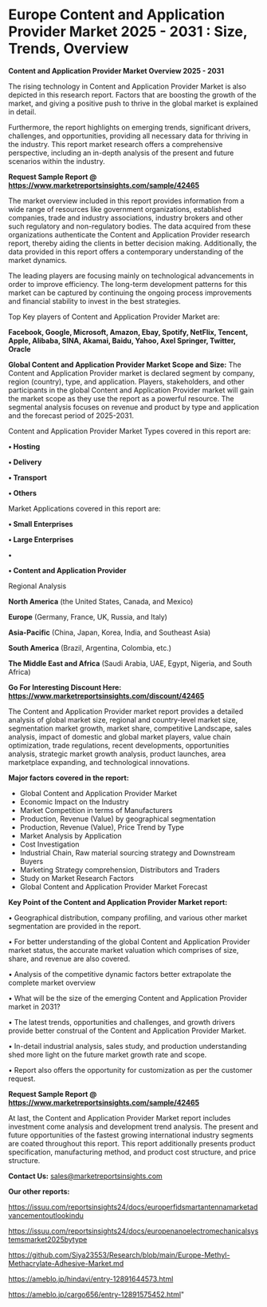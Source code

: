 # Europe Content and Application Provider Market 2025 - 2031 : Size, Trends, Overview

<Strong> Content and Application Provider Market Overview 2025 - 2031</strong>

The rising technology in Content and Application Provider Market is also depicted in this research report. Factors that are boosting the growth of the market, and giving a positive push to thrive in the global market is explained in detail.

Furthermore, the report highlights on emerging trends, significant drivers, challenges, and opportunities, providing all necessary data for thriving in the industry. This report market research offers a comprehensive perspective, including an in-depth analysis of the present and future scenarios within the industry.

<strong>Request Sample Report @ <a href=https://www.marketreportsinsights.com/sample/42465>https://www.marketreportsinsights.com/sample/42465</a></strong>

The market overview included in this report provides information from a wide range of resources like government organizations, established companies, trade and industry associations, industry brokers and other such regulatory and non-regulatory bodies. The data acquired from these organizations authenticate the Content and Application Provider research report, thereby aiding the clients in better decision making. Additionally, the data provided in this report offers a contemporary understanding of the market dynamics.

The leading players are focusing mainly on technological advancements in order to improve efficiency. The long-term development patterns for this market can be captured by continuing the ongoing process improvements and financial stability to invest in the best strategies.

Top Key players of Content and Application Provider Market are:

<strong>Facebook, Google, Microsoft, Amazon, Ebay, Spotify, NetFlix, Tencent, Apple, Alibaba, SINA, Akamai, Baidu, Yahoo, Axel Springer, Twitter, Oracle</strong>

<strong><b>Global Content and Application Provider Market Scope and Size:</b></strong>
The Content and Application Provider market is declared segment by company, region (country), type, and application. Players, stakeholders, and other participants in the global Content and Application Provider market will gain the market scope as they use the report as a powerful resource. The segmental analysis focuses on revenue and product by type and application and the forecast period of 2025-2031.

Content and Application Provider Market Types covered in this report are:

<strong>•  Hosting

•  Delivery

•  Transport

•  Others</strong>

Market Applications covered in this report are:

<strong>•  Small Enterprises

•  Large Enterprises

•  

•  Content and Application Provider</strong> 

Regional Analysis

<strong>North America</strong> (the United States, Canada, and Mexico)

<strong>Europe</strong> (Germany, France, UK, Russia, and Italy)

<strong>Asia-Pacific</strong> (China, Japan, Korea, India, and Southeast Asia)

<strong>South America</strong> (Brazil, Argentina, Colombia, etc.)

<strong>The Middle East and Africa</strong> (Saudi Arabia, UAE, Egypt, Nigeria, and South Africa)

<strong>Go For Interesting Discount Here: <a href=https://www.marketreportsinsights.com/discount/42465>https://www.marketreportsinsights.com/discount/42465</a></strong>

The Content and Application Provider market report provides a detailed analysis of global market size, regional and country-level market size, segmentation market growth, market share, competitive Landscape, sales analysis, impact of domestic and global market players, value chain optimization, trade regulations, recent developments, opportunities analysis, strategic market growth analysis, product launches, area marketplace expanding, and technological innovations.

<strong><b>Major factors covered in the report:</b></strong>
<ul>
  <li>Global Content and Application Provider Market </li>
  <li>Economic Impact on the Industry</li>
  <li>Market Competition in terms of Manufacturers</li>
  <li>Production, Revenue (Value) by geographical segmentation</li>
  <li>Production, Revenue (Value), Price Trend by Type</li>
  <li>Market Analysis by Application</li>
  <li>Cost Investigation</li>
  <li>Industrial Chain, Raw material sourcing strategy and Downstream Buyers</li>
  <li>Marketing Strategy comprehension, Distributors and Traders</li>
  <li>Study on Market Research Factors</li>
  <li>Global Content and Application Provider Market Forecast</li>
</ul>

<strong><b>Key Point of the Content and Application Provider Market report:</b></strong>

• Geographical distribution, company profiling, and various other market segmentation are provided in the report.

• For better understanding of the global Content and Application Provider market status, the accurate market valuation which comprises of size, share, and revenue are also covered.

• Analysis of the competitive dynamic factors better extrapolate the complete market overview

• What will be the size of the emerging Content and Application Provider market in 2031?

• The latest trends, opportunities and challenges, and growth drivers provide better construal of the Content and Application Provider Market.

• In-detail industrial analysis, sales study, and production understanding shed more light on the future market growth rate and scope.

• Report also offers the opportunity for customization as per the customer request.

<strong>Request Sample Report @ <a href=https://www.marketreportsinsights.com/sample/42465>https://www.marketreportsinsights.com/sample/42465</a></strong>

At last, the Content and Application Provider Market report includes investment come analysis and development trend analysis. The present and future opportunities of the fastest growing international industry segments are coated throughout this report. This report additionally presents product specification, manufacturing method, and product cost structure, and price structure.

<strong>Contact Us:</strong>
sales@marketreportsinsights.com

<strong>Our other reports:</strong>

<a href=https://issuu.com/reportsinsights24/docs/europerfidsmartantennamarketadvancementoutlookindu>https://issuu.com/reportsinsights24/docs/europerfidsmartantennamarketadvancementoutlookindu</a>

<a href=https://issuu.com/reportsinsights24/docs/europenanoelectromechanicalsystemsmarket2025bytype>https://issuu.com/reportsinsights24/docs/europenanoelectromechanicalsystemsmarket2025bytype</a>

<a href=https://github.com/Siya23553/Research/blob/main/Europe-Methyl-Methacrylate-Adhesive-Market.md>https://github.com/Siya23553/Research/blob/main/Europe-Methyl-Methacrylate-Adhesive-Market.md</a>

<a href=https://ameblo.jp/hindavi/entry-12891644573.html>https://ameblo.jp/hindavi/entry-12891644573.html</a>

<a href=https://ameblo.jp/cargo656/entry-12891575452.html>https://ameblo.jp/cargo656/entry-12891575452.html</a>"

